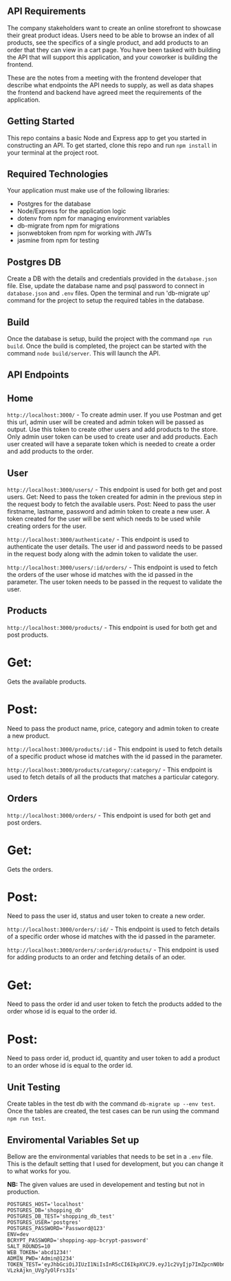 ## API Requirements
The company stakeholders want to create an online storefront to showcase their great product ideas. Users need to be able to browse an index of all products, see the specifics of a single product, and add products to an order that they can view in a cart page. You have been tasked with building the API that will support this application, and your coworker is building the frontend.

These are the notes from a meeting with the frontend developer that describe what endpoints the API needs to supply, as well as data shapes the frontend and backend have agreed meet the requirements of the application. 

## Getting Started

This repo contains a basic Node and Express app to get you started in constructing an API. To get started, clone this repo and run `npm install` in your terminal at the project root.

## Required Technologies
Your application must make use of the following libraries:
- Postgres for the database
- Node/Express for the application logic
- dotenv from npm for managing environment variables
- db-migrate from npm for migrations
- jsonwebtoken from npm for working with JWTs
- jasmine from npm for testing

## Postgres DB
Create a DB with the details and credentials provided in the `database.json` file. Else, update the database name and psql password to connect in `database.json` and `.env` files.
Open the terminal and run 'db-migrate up' command for the project to setup the required tables in the database.

## Build
Once the database is setup, build the project with the command `npm run build`. Once the build is completed, the project can be started with the command `node build/server`. This will launch the API.

## API Endpoints

## Home
`http://localhost:3000/` - To create admin user. If you use Postman and get this url, admin user will be created and admin token will be passed as output. Use this token to create other users and add products to the store. Only admin user token can be used to create user and add products. Each user created will have a separate token which is needed to create a order and add products to the order.


## User
`http://localhost:3000/users/` - This endpoint is used for both get and post users. 
Get: Need to pass the token created for admin in the previous step in the request body to fetch the available users.
Post: Need to pass the user firstname, lastname, password and admin token to create a new user. A token created for the user will be sent which needs to be used while creating orders for the user.

`http://localhost:3000/authenticate/` - This endpoint is used to authenticate the user details. The user id and password needs to be passed in the request body along with the admin token to validate the user.

`http://localhost:3000/users/:id/orders/` - This endpoint is used to fetch the orders of the user whose id matches with the id passed in the parameter. The user token needs to be passed in the request to validate the user.

## Products
`http://localhost:3000/products/` - This endpoint is used for both get and post products. 
# Get: 
Gets the available products.
# Post: 
Need to pass the product name, price, category and admin token to create a new product.

`http://localhost:3000/products/:id` - This endpoint is used to fetch details of a specific product whose id matches with the id passed in the parameter.

`http://localhost:3000/products/category/:category/` - This endpoint is used to fetch details of all the products that matches a particular category.

## Orders
`http://localhost:3000/orders/` - This endpoint is used for both get and post orders. 
# Get: 
Gets the orders.
# Post: 
Need to pass the user id, status and user token to create a new order.

`http://localhost:3000/orders/:id/` - This endpoint is used to fetch details of a specific order whose id matches with the id passed in the parameter.

`http://localhost:3000/orders/:orderid/products/` - This endpoint is used for adding products to an order and fetching details of an oder.
# Get: 
Need to pass the order id and user token to fetch the products added to the order whose id is equal to the order id.
# Post: 
Need to pass order id, product id, quantity and user token to add a product to an order whose id is equal to the order id.

## Unit Testing
Create tables in the test db with the command `db-migrate up --env test`. Once the tables are created, the test cases can be run using the command 
`npm run test`.

## Enviromental Variables Set up
Bellow are the environmental variables that needs to be set in a `.env` file. This is the default setting that I used for development, but you can change it to what works for you. 

**NB:** The given values are used in developement and testing but not in production. 
```
POSTGRES_HOST='localhost'
POSTGRES_DB='shopping_db'
POSTGRES_DB_TEST='shopping_db_test'
POSTGRES_USER='postgres'
POSTGRES_PASSWORD='Password@123'
ENV=dev
BCRYPT_PASSWORD='shopping-app-bcrypt-password'
SALT_ROUNDS=10
WEB_TOKEN='abcd1234!'
ADMIN_PWD='Admin@1234'
TOKEN_TEST='eyJhbGciOiJIUzI1NiIsInR5cCI6IkpXVCJ9.eyJ1c2VyIjp7ImZpcnN0bmFtZSI6IkFkbWluIGZpcnN0IG5hbWUiLCJsYXN0bmFtZSI6IkFkbWluIGxhc3QgbmFtZSIsInBhc3N3b3JkIjoiQWRtaW5AMTIzNCJ9LCJpYXQiOjE2Mzg0NTYxMDh9.6AKanDnLTNanu3Cpy8ct-VLzkAjkn_UVg7yOlFrs3Is'

